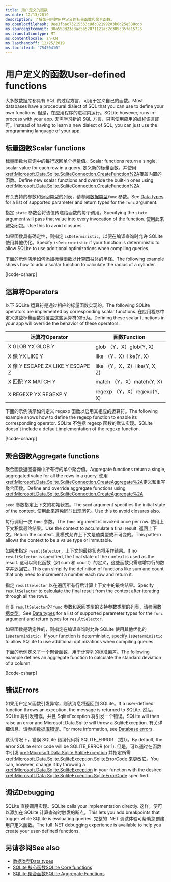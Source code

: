 ```yaml
---
title: 用户定义的函数
ms.date: 12/13/2019
description: 了解如何创建用户定义的标量函数和聚合函数。
ms.openlocfilehash: 9ee3fbac73215353c8dc82199203b0d25e580cdb
ms.sourcegitcommit: 30a558d23e3ac5a52071121a52c305c85fe15726
ms.translationtype: MT
ms.contentlocale: zh-CN
ms.lasthandoff: 12/25/2019
ms.locfileid: "75450410"
---
```

# <a name="user-defined-functions"></a><span data-ttu-id="6ae43-103">用户定义的函数</span><span class="sxs-lookup"><span data-stu-id="6ae43-103">User-defined functions</span></span>

<span data-ttu-id="6ae43-104">大多数数据库都具有 SQL 的过程方言，可用于定义自己的函数。</span><span class="sxs-lookup"><span data-stu-id="6ae43-104">Most databases have a procedural dialect of SQL that you can use to define your own functions.</span></span> <span data-ttu-id="6ae43-105">但是，在应用程序的进程内运行。</span><span class="sxs-lookup"><span data-stu-id="6ae43-105">SQLite however, runs in-process with your app.</span></span> <span data-ttu-id="6ae43-106">无需学习新的 SQL 方言，只需使用应用的编程语言即可。</span><span class="sxs-lookup"><span data-stu-id="6ae43-106">Instead of having to learn a new dialect of SQL, you can just use the programming language of your app.</span></span>

## <a name="scalar-functions"></a><span data-ttu-id="6ae43-107">标量函数</span><span class="sxs-lookup"><span data-stu-id="6ae43-107">Scalar functions</span></span>

<span data-ttu-id="6ae43-108">标量函数为查询中的每行返回单个标量值。</span><span class="sxs-lookup"><span data-stu-id="6ae43-108">Scalar functions return a single, scalar value for each row in a query.</span></span> <span data-ttu-id="6ae43-109">定义新的标量函数，并使用 <xref:Microsoft.Data.Sqlite.SqliteConnection.CreateFunction%2A>覆盖内置的函数。</span><span class="sxs-lookup"><span data-stu-id="6ae43-109">Define new scalar functions and override the built-in ones using <xref:Microsoft.Data.Sqlite.SqliteConnection.CreateFunction%2A>.</span></span>

<span data-ttu-id="6ae43-110">有关支持的参数和返回类型的列表，请参阅[数据类型](types.md)`func` 参数。</span><span class="sxs-lookup"><span data-stu-id="6ae43-110">See [Data types](types.md) for a list of supported parameter and return types for the `func` argument.</span></span>

<span data-ttu-id="6ae43-111">指定 `state` 参数会将该值传递给函数的每个调用。</span><span class="sxs-lookup"><span data-stu-id="6ae43-111">Specifying the `state` argument will pass that value into every invocation of the function.</span></span> <span data-ttu-id="6ae43-112">使用此来避免闭包。</span><span class="sxs-lookup"><span data-stu-id="6ae43-112">Use this to avoid closures.</span></span>

<span data-ttu-id="6ae43-113">如果函数具有确定性，则指定 `isDeterministic`，以便在编译查询时允许 SQLite 使用其他优化。</span><span class="sxs-lookup"><span data-stu-id="6ae43-113">Specify `isDeterministic` if your function is deterministic to allow SQLite to use additional optimizations when compiling queries.</span></span>

<span data-ttu-id="6ae43-114">下面的示例演示如何添加标量函数以计算圆柱体的半径。</span><span class="sxs-lookup"><span data-stu-id="6ae43-114">The following example shows how to add a scalar function to calculate the radius of a cylinder.</span></span>

[!code-csharp[](../../../../samples/snippets/standard/data/sqlite/ScalarFunctionSample/Program.cs?name=snippet_CreateFunction)]

## <a name="operators"></a><span data-ttu-id="6ae43-115">运算符</span><span class="sxs-lookup"><span data-stu-id="6ae43-115">Operators</span></span>

<span data-ttu-id="6ae43-116">以下 SQLite 运算符是通过相应的标量函数实现的。</span><span class="sxs-lookup"><span data-stu-id="6ae43-116">The following SQLite operators are implemented by corresponding scalar functions.</span></span> <span data-ttu-id="6ae43-117">在应用程序中定义这些标量函数将覆盖这些运算符的行为。</span><span class="sxs-lookup"><span data-stu-id="6ae43-117">Defining these scalar functions in your app will override the behavior of these operators.</span></span>

| <span data-ttu-id="6ae43-118">运算符</span><span class="sxs-lookup"><span data-stu-id="6ae43-118">Operator</span></span>          | <span data-ttu-id="6ae43-119">函数</span><span class="sxs-lookup"><span data-stu-id="6ae43-119">Function</span></span>      |
| ----------------- | ------------- |
| <span data-ttu-id="6ae43-120">X GLOB Y</span><span class="sxs-lookup"><span data-stu-id="6ae43-120">X GLOB Y</span></span>          | <span data-ttu-id="6ae43-121">glob （Y，X）</span><span class="sxs-lookup"><span data-stu-id="6ae43-121">glob(Y, X)</span></span>    |
| <span data-ttu-id="6ae43-122">X 像 Y</span><span class="sxs-lookup"><span data-stu-id="6ae43-122">X LIKE Y</span></span>          | <span data-ttu-id="6ae43-123">like （Y，X）</span><span class="sxs-lookup"><span data-stu-id="6ae43-123">like(Y, X)</span></span>    |
| <span data-ttu-id="6ae43-124">X 像 Y ESCAPE Z</span><span class="sxs-lookup"><span data-stu-id="6ae43-124">X LIKE Y ESCAPE Z</span></span> | <span data-ttu-id="6ae43-125">like （Y，X，Z）</span><span class="sxs-lookup"><span data-stu-id="6ae43-125">like(Y, X, Z)</span></span> |
| <span data-ttu-id="6ae43-126">X 匹配 Y</span><span class="sxs-lookup"><span data-stu-id="6ae43-126">X MATCH Y</span></span>         | <span data-ttu-id="6ae43-127">match （Y，X）</span><span class="sxs-lookup"><span data-stu-id="6ae43-127">match(Y, X)</span></span>   |
| <span data-ttu-id="6ae43-128">X REGEXP Y</span><span class="sxs-lookup"><span data-stu-id="6ae43-128">X REGEXP Y</span></span>        | <span data-ttu-id="6ae43-129">regexp （Y，X）</span><span class="sxs-lookup"><span data-stu-id="6ae43-129">regexp(Y, X)</span></span>  |

<span data-ttu-id="6ae43-130">下面的示例演示如何定义 regexp 函数以启用其相应的运算符。</span><span class="sxs-lookup"><span data-stu-id="6ae43-130">The following example shows how to define the regexp function to enable its corresponding operator.</span></span> <span data-ttu-id="6ae43-131">SQLite 不包括 regexp 函数的默认实现。</span><span class="sxs-lookup"><span data-stu-id="6ae43-131">SQLite doesn't include a default implementation of the regexp function.</span></span>

[!code-csharp[](../../../../samples/snippets/standard/data/sqlite/RegularExpressionSample/Program.cs?name=snippet_Regex)]

## <a name="aggregate-functions"></a><span data-ttu-id="6ae43-132">聚合函数</span><span class="sxs-lookup"><span data-stu-id="6ae43-132">Aggregate functions</span></span>

<span data-ttu-id="6ae43-133">聚合函数返回查询中所有行的单个聚合值。</span><span class="sxs-lookup"><span data-stu-id="6ae43-133">Aggregate functions return a single, aggregated value for all the rows in a query.</span></span> <span data-ttu-id="6ae43-134">使用 <xref:Microsoft.Data.Sqlite.SqliteConnection.CreateAggregate%2A>定义和重写聚合函数。</span><span class="sxs-lookup"><span data-stu-id="6ae43-134">Define and override aggregate functions using <xref:Microsoft.Data.Sqlite.SqliteConnection.CreateAggregate%2A>.</span></span>

<span data-ttu-id="6ae43-135">`seed` 参数指定上下文的初始状态。</span><span class="sxs-lookup"><span data-stu-id="6ae43-135">The `seed` argument specifies the initial state of the context.</span></span> <span data-ttu-id="6ae43-136">使用此来避免同时出现闭包。</span><span class="sxs-lookup"><span data-stu-id="6ae43-136">Use this to avoid closures also.</span></span>

<span data-ttu-id="6ae43-137">每行调用一次 `func` 参数。</span><span class="sxs-lookup"><span data-stu-id="6ae43-137">The `func` argument is invoked once per row.</span></span> <span data-ttu-id="6ae43-138">使用上下文积累最终结果。</span><span class="sxs-lookup"><span data-stu-id="6ae43-138">Use the context to accumulate a final result.</span></span> <span data-ttu-id="6ae43-139">返回上下文。</span><span class="sxs-lookup"><span data-stu-id="6ae43-139">Return the context.</span></span> <span data-ttu-id="6ae43-140">此模式允许上下文是值类型或不可变的。</span><span class="sxs-lookup"><span data-stu-id="6ae43-140">This pattern allows the context to be a value type or immutable.</span></span>

<span data-ttu-id="6ae43-141">如果未指定 `resultSelector`，上下文的最终状态将用作结果。</span><span class="sxs-lookup"><span data-stu-id="6ae43-141">If no `resultSelector` is specified, the final state of the context is used as the result.</span></span> <span data-ttu-id="6ae43-142">这可以简化函数（如 sum 和 count）的定义，这些函数只需递增每行的数字并返回它。</span><span class="sxs-lookup"><span data-stu-id="6ae43-142">This can simplify the definition of functions like sum and count that only need to increment a number each row and return it.</span></span>

<span data-ttu-id="6ae43-143">指定 `resultSelector` 以在遍历所有行后计算上下文中的最终结果。</span><span class="sxs-lookup"><span data-stu-id="6ae43-143">Specify `resultSelector` to calculate the final result from the context after iterating through all the rows.</span></span>

<span data-ttu-id="6ae43-144">有关 `resultSelector`的 `func` 参数和返回类型的支持参数类型的列表，请参阅[数据类型](types.md)。</span><span class="sxs-lookup"><span data-stu-id="6ae43-144">See [Data types](types.md) for a list of supported parameter types for the `func` argument and return types for `resultSelector`.</span></span>

<span data-ttu-id="6ae43-145">如果函数是确定性的，则指定在编译查询时允许 SQLite 使用其他优化的 `isDeterministic`。</span><span class="sxs-lookup"><span data-stu-id="6ae43-145">If your function is deterministic, specify `isDeterministic` to allow SQLite to use additional optimizations when compiling queries.</span></span>

<span data-ttu-id="6ae43-146">下面的示例定义了一个聚合函数，用于计算列的标准偏差。</span><span class="sxs-lookup"><span data-stu-id="6ae43-146">The following example defines an aggregate function to calculate the standard deviation of a column.</span></span>

[!code-csharp[](../../../../samples/snippets/standard/data/sqlite/AggregateFunctionSample/Program.cs?name=snippet_CreateAggregate)]

## <a name="errors"></a><span data-ttu-id="6ae43-147">错误</span><span class="sxs-lookup"><span data-stu-id="6ae43-147">Errors</span></span>

<span data-ttu-id="6ae43-148">如果用户定义函数引发异常，则该消息将返回到 SQLite。</span><span class="sxs-lookup"><span data-stu-id="6ae43-148">If a user-defined function throws an exception, the message is returned to SQLite.</span></span> <span data-ttu-id="6ae43-149">然后，SQLite 将引发错误，并且 SqliteException 将引发一个错误。</span><span class="sxs-lookup"><span data-stu-id="6ae43-149">SQLite will then raise an error and Microsoft.Data.Sqlite will throw a SqliteException.</span></span> <span data-ttu-id="6ae43-150">有关详细信息，请参阅[数据库错误](database-errors.md)。</span><span class="sxs-lookup"><span data-stu-id="6ae43-150">For more information, see [Database errors](database-errors.md).</span></span>

<span data-ttu-id="6ae43-151">默认情况下，错误 SQLite 错误代码将 SQLITE_ERROR （或1）。</span><span class="sxs-lookup"><span data-stu-id="6ae43-151">By default, the error SQLite error code will be SQLITE_ERROR (or 1).</span></span> <span data-ttu-id="6ae43-152">但是，可以通过在函数中引发 <xref:Microsoft.Data.Sqlite.SqliteException> 并指定所需 <xref:Microsoft.Data.Sqlite.SqliteException.SqliteErrorCode> 来更改它。</span><span class="sxs-lookup"><span data-stu-id="6ae43-152">You can, however, change it by throwing a <xref:Microsoft.Data.Sqlite.SqliteException> in your function with the desired <xref:Microsoft.Data.Sqlite.SqliteException.SqliteErrorCode> specified.</span></span>

## <a name="debugging"></a><span data-ttu-id="6ae43-153">调试</span><span class="sxs-lookup"><span data-stu-id="6ae43-153">Debugging</span></span>

<span data-ttu-id="6ae43-154">SQLite 直接调用实现。</span><span class="sxs-lookup"><span data-stu-id="6ae43-154">SQLite calls your implementation directly.</span></span> <span data-ttu-id="6ae43-155">这样，便可以添加在 SQLite 计算查询时触发的断点。</span><span class="sxs-lookup"><span data-stu-id="6ae43-155">This lets you add breakpoints that trigger while SQLite is evaluating queries.</span></span> <span data-ttu-id="6ae43-156">完整的 .NET 调试体验可帮助您创建用户定义函数。</span><span class="sxs-lookup"><span data-stu-id="6ae43-156">The full .NET debugging experience is available to help you create your user-defined functions.</span></span>

## <a name="see-also"></a><span data-ttu-id="6ae43-157">另请参阅</span><span class="sxs-lookup"><span data-stu-id="6ae43-157">See also</span></span>

* [<span data-ttu-id="6ae43-158">数据类型</span><span class="sxs-lookup"><span data-stu-id="6ae43-158">Data types</span></span>](types.md)
* [<span data-ttu-id="6ae43-159">SQLite 核心函数</span><span class="sxs-lookup"><span data-stu-id="6ae43-159">SQLite Core functions</span></span>](https://www.sqlite.org/lang_corefunc.html)
* [<span data-ttu-id="6ae43-160">SQLite 聚合函数</span><span class="sxs-lookup"><span data-stu-id="6ae43-160">SQLite Aggregate Functions</span></span>](https://www.sqlite.org/lang_aggfunc.html)
